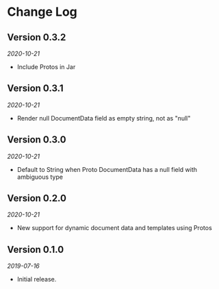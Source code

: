 # Change Log

## Version 0.3.2

_2020-10-21_

- Include Protos in Jar

## Version 0.3.1

_2020-10-21_

- Render null DocumentData field as empty string, not as "null"

## Version 0.3.0

_2020-10-21_

- Default to String when Proto DocumentData has a null field with ambiguous type

## Version 0.2.0

_2020-10-21_

- New support for dynamic document data and templates using Protos

## Version 0.1.0

_2019-07-16_

- Initial release.
